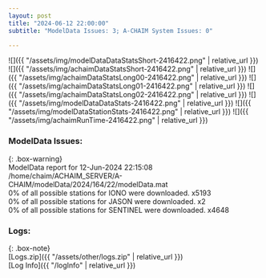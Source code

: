 ```yaml
---
layout: post
title: "2024-06-12 22:00:00"
subtitle: "ModelData Issues: 3; A-CHAIM System Issues: 0"

---
```


![]({{ "/assets/img/modelDataDataStatsShort-2416422.png" | relative_url }})
![]({{ "/assets/img/achaimDataStatsShort-2416422.png" | relative_url }})
![]({{ "/assets/img/achaimDataStatsLong00-2416422.png" | relative_url }})
![]({{ "/assets/img/achaimDataStatsLong01-2416422.png" | relative_url }})
![]({{ "/assets/img/achaimDataStatsLong02-2416422.png" | relative_url }})
![]({{ "/assets/img/modelDataDataStats-2416422.png" | relative_url }})
![]({{ "/assets/img/modelDataStationStats-2416422.png" | relative_url }})
![]({{ "/assets/img/achaimRunTime-2416422.png" | relative_url }})


### ModelData Issues:  
  
{: .box-warning}  
 ModelData report for 12-Jun-2024 22:15:08   
 /home/chaim/ACHAIM_SERVER/A-CHAIM/modelData/2024/164/22/modelData.mat   
 0% of all possible stations for IONO were downloaded. x5193   
 0% of all possible stations for JASON were downloaded. x2   
 0% of all possible stations for SENTINEL were downloaded. x4648   
  


### Logs:  
  
{: .box-note}  
[Logs.zip]({{ "/assets/other/logs.zip" | relative_url }})  
[Log Info]({{ "/logInfo" | relative_url }})  
